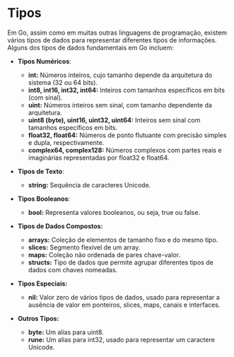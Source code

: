# Tipos


Em Go, assim como em muitas outras linguagens de programação, existem vários tipos de dados para representar diferentes tipos de informações. Alguns dos tipos de dados fundamentais em Go incluem:

* **Tipos Numéricos**:

    - **int:** Números inteiros, cujo tamanho depende da arquitetura do sistema (32 ou 64 bits).
    - **int8, int16, int32, int64:** Inteiros com tamanhos específicos em bits (com sinal).
    - **uint:** Números inteiros sem sinal, com tamanho dependente da arquitetura.
    - **uint8 (byte), uint16, uint32, uint64:** Inteiros sem sinal com tamanhos específicos em bits.
    - **float32, float64:** Números de ponto flutuante com precisão simples e dupla, respectivamente.
    - **complex64, complex128:** Números complexos com partes reais e imaginárias representadas por float32 e float64.

* **Tipos de Texto**:

    - **string:** Sequência de caracteres Unicode.

* **Tipos Booleanos**:

    - **bool:** Representa valores booleanos, ou seja, true ou false.

* **Tipos de Dados Compostos:**

    - **arrays:** Coleção de elementos de tamanho fixo e do mesmo tipo.
    - **slices:** Segmento flexível de um array.
    - **maps:** Coleção não ordenada de pares chave-valor.
    - **structs:** Tipo de dados que permite agrupar diferentes tipos de dados com chaves nomeadas.

* **Tipos Especiais:**

    - **nil:** Valor zero de vários tipos de dados, usado para representar a ausência de valor em ponteiros, slices, maps, canais e interfaces.

* **Outros Tipos:**

    - **byte:** Um alias para uint8.
    - **rune:** Um alias para int32, usado para representar um caractere Unicode.